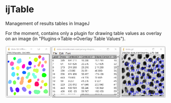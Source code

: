 # ijTable
Management of results tables in ImageJ

For the moment, contains only a plugin for drawing table values as overlay on an image (in "Plugins->Table->Overlay Table Values").

![demo image](demo_overlay_table_values.png "Demo Image")
